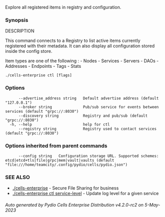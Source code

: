 Explore all registered items in registry and configuration.

### Synopsis


DESCRIPTION

  This command connects to a Registry to list active items currently registered with their metadata. It can also display
  all configuration stored inside the config store.

  Item types are one of the following : 
	- Nodes
	- Services
	- Servers
	- DAOs
	- Addresses
	- Endpoints
	- Tags
	- Stats


```
./cells-enterprise ctl [flags]
```

### Options

```
      --advertise_address string   Default advertise address (default "127.0.0.1")
      --broker string              Pub/sub service for events between services (default "grpc://:8030")
      --discovery string           Registry and pub/sub (default "grpc://:8030")
  -h, --help                       help for ctl
      --registry string            Registry used to contact services (default "grpc://:8030")
```

### Options inherited from parent commands

```
      --config string   Configuration storage URL. Supported schemes: etcd|etcd+tls|file|grpc|mem|vault|vaults (default "file:///home/teamcity/.config/pydio/cells/pydio.json")
```

### SEE ALSO

* [./cells-enterprise](./cells-enterprise)	 - Secure File Sharing for business
* [./cells-enterprise ctl service-level](./cells-enterprise-ctl-service-level)	 - Update log level for a given service

###### Auto generated by Pydio Cells Enterprise Distribution v4.2.0-rc2 on 5-May-2023

